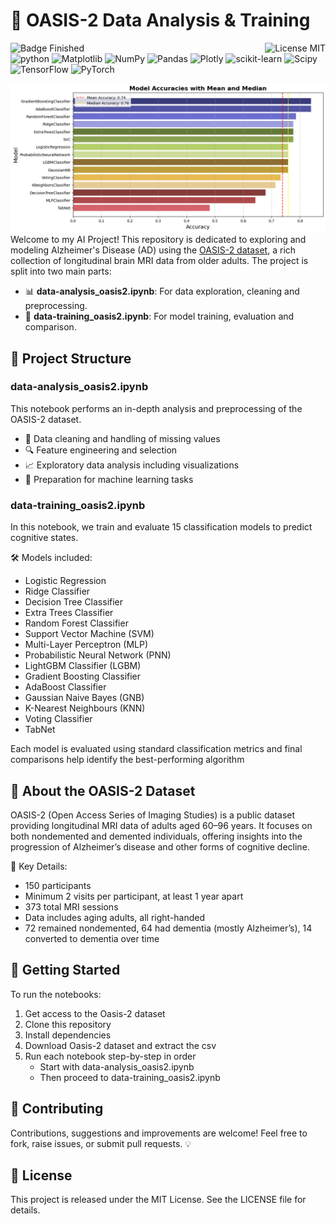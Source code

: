 # 🧠 OASIS-2 Data Analysis & Training
![Badge Finished](https://img.shields.io/badge/STATUS-FINISHED-violet)
<img align="right" alt="License MIT" src="https://img.shields.io/badge/LICENSE-MIT-green" /> <br/>
<img alt="python" src="https://img.shields.io/badge/python-3670A0?style=flat-square&logo=python&logoColor=white" />
<img alt="Matplotlib" src="https://img.shields.io/badge/Matplotlib-%237F52FF.svg?style=flat-square&logo=Matplotlib&logoColor=white" />
<img alt="NumPy" src="https://img.shields.io/badge/numpy-%23013243.svg?style=flat-square&logo=numpy&logoColor=white" />
<img alt="Pandas" src="https://img.shields.io/badge/pandas-%23150458.svg?style=flat-square&logo=pandas&logoColor=white" />
<img alt="Plotly" src="https://img.shields.io/badge/Plotly-%233F4F75.svg?style=flat-square&logo=plotly&logoColor=white" />
<img alt="scikit-learn" src="https://img.shields.io/badge/scikit--learn-%23F7931E.svg?style=flat-square&logo=scikit-learn&logoColor=white" />
<img alt="Scipy" src="https://img.shields.io/badge/SciPy-%230C55A5.svg?style=flat-square&logo=scipy&logoColor=%white" />
<img alt="TensorFlow" src="https://img.shields.io/badge/TensorFlow-%23FF6F00.svg?style=flat-square&logo=TensorFlow&logoColor=white" />
<img alt="PyTorch" src="https://img.shields.io/badge/PyTorch-%23EE4C2C.svg?style=flat-square&logo=PyTorch&logoColor=white" />

![results of the model comparison](assets/output.png)
Welcome to my AI Project! This repository is dedicated to exploring and modeling Alzheimer's Disease (AD) using the [OASIS-2 dataset](https://sites.wustl.edu/oasisbrains/home/oasis-2/), a rich collection of longitudinal brain MRI data from older adults. The project is split into two main parts:

- 📊 **data-analysis_oasis2.ipynb**: For data exploration, cleaning and preprocessing.
- 🤖 **data-training_oasis2.ipynb**: For model training, evaluation and comparison.

## 📁 Project Structure
### **data-analysis_oasis2.ipynb**
This notebook performs an in-depth analysis and preprocessing of the OASIS-2 dataset.
- 🧹 Data cleaning and handling of missing values
- 🔍 Feature engineering and selection
- 📈 Exploratory data analysis  including visualizations
- 🧠 Preparation for machine learning tasks

### **data-training_oasis2.ipynb**
In this notebook, we train and evaluate 15 classification models to predict cognitive states.

🛠️ Models included:
- Logistic Regression
- Ridge Classifier
- Decision Tree Classifier
- Extra Trees Classifier
- Random Forest Classifier
- Support Vector Machine (SVM)
- Multi-Layer Perceptron (MLP)
- Probabilistic Neural Network (PNN)
- LightGBM Classifier (LGBM)
- Gradient Boosting Classifier
- AdaBoost Classifier
- Gaussian Naive Bayes (GNB)
- K-Nearest Neighbours (KNN)
- Voting Classifier
- TabNet

Each model is evaluated using standard classification metrics and final comparisons help identify the best-performing algorithm

## 🧬 About the OASIS-2 Dataset
OASIS-2 (Open Access Series of Imaging Studies) is a public dataset providing longitudinal MRI data of adults aged 60–96 years. It focuses on both nondemented and demented individuals, offering insights into the progression of Alzheimer’s disease and other forms of cognitive decline.

🔎 Key Details:
- 150 participants
- Minimum 2 visits per participant, at least 1 year apart
- 373 total MRI sessions
- Data includes aging adults, all right-handed
- 72 remained nondemented, 64 had dementia (mostly Alzheimer’s), 14 converted to dementia over time

## 🚀 Getting Started
To run the notebooks:
1. Get access to the Oasis-2 dataset
2. Clone this repository
3. Install dependencies
4. Download Oasis-2 dataset and extract the csv
5. Run each notebook step-by-step in order
   - Start with data-analysis_oasis2.ipynb
   - Then proceed to data-training_oasis2.ipynb

## 🤝 Contributing
Contributions, suggestions and improvements are welcome! Feel free to fork, raise issues, or submit pull requests. 💡

## 📜 License
This project is released under the MIT License. See the LICENSE file for details.
